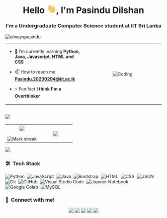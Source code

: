<h1 align="center">  Hello <img src="https://raw.githubusercontent.com/ABSphreak/ABSphreak/master/gifs/Hi.gif" width="30px">, I'm Pasindu Dilshan</h1>
<h3 align="center">I'm a Undergraduate Computer Science student at IIT Sri Lanka</h3>

<p align="left"> <img src="https://komarev.com/ghpvc/?username=alwayspasindu&label=Profile%20views&color=0e75b6&style=flat" alt="alwayspasindu" /> </p>


<table align="center">
<tr border="none">
<td width="50%" align="left">
  
- 🌱 I’m currently learning **Python, Java, Javascript, HTML and CSS**

- 📫 How to reach me **<a href="mailto:pasindu.20230294@iit.ac.lk">Pasindu.20230294@iit.ac.lk </a>**

- ⚡ Fun fact **I think I'm a Overthinker**

</td>
<td width="50%" align="center">

  <img align="center" alt="Coding" width="450" src="https://repository-images.githubusercontent.com/588181932/e36ec678-7984-4cdd-8e4c-a3932772ff8e">

  
  </td>
</tr>
</table>


                  
  <br>

<img src="https://user-images.githubusercontent.com/73097560/115834477-dbab4500-a447-11eb-908a-139a6edaec5c.gif"> 
  
  
  
<table border="0" align="center">
<tr border="0">
<td width="50%" align="center">
  
  <img  align="center"  src="https://github-readme-stats.vercel.app/api?username=alwaysPasindu&theme=cobalt&show_icons=true&count_private=true" />
  <br></br>
  <img  title="🔥 Get streak stats for your profile at git.io/streak-stats" alt="Mark streak" src="https://github-readme-streak-stats.herokuapp.com/?user=alwaysPasindu&theme=dark&hide_border=true" />


  
</td>

<td width="50%" align="center">

  <img  align="center"  src="https://github-readme-stats.anuraghazra1.vercel.app/api/top-langs/?username=alwaysPasindu&theme=dark&hide_border=true&no-bg=true&no-frame=true&langs_count=10"/>
  
  </td>
</tr>
</table>
<img src="https://user-images.githubusercontent.com/73097560/115834477-dbab4500-a447-11eb-908a-139a6edaec5c.gif"> 
<br>



### 🛠 &nbsp;Tech Stack

![Python](https://img.shields.io/badge/-Python-05122A?style=flat&logo=python)&nbsp;
![JavaScript](https://img.shields.io/badge/-JavaScript-05122A?style=flat&logo=javascript)&nbsp;
![Java](https://img.shields.io/badge/-Java-05122A?style=flat&logo=Java&logoColor=FFA518)&nbsp;
![Bootstrap](https://img.shields.io/badge/-Bootstrap-05122A?style=flat&logo=bootstrap&logoColor=563D7C)&nbsp;
![HTML](https://img.shields.io/badge/-HTML-05122A?style=flat&logo=HTML5)&nbsp;
![CSS](https://img.shields.io/badge/-CSS-05122A?style=flat&logo=CSS3&logoColor=1572B6)&nbsp;
![JSON](https://img.shields.io/badge/-JSON-05122A?style=flat&logo=json&logoColor=000000)&nbsp;
![Git](https://img.shields.io/badge/-Git-05122A?style=flat&logo=git)&nbsp;
![GitHub](https://img.shields.io/badge/-GitHub-05122A?style=flat&logo=github)&nbsp;
![Visual Studio Code](https://img.shields.io/badge/-Visual%20Studio%20Code-05122A?style=flat&logo=visual-studio-code&logoColor=007ACC)&nbsp;
![Jupyter Notebook](https://img.shields.io/badge/-Jupyter%20Notebook-05122A?style=flat&logo=jupyter&logoColor=F37626)&nbsp;
![Google Colab](https://img.shields.io/badge/-Google%20Colab-05122A?style=flat&logo=google-colab&logoColor=F9AB00)&nbsp;
![MySQL](https://img.shields.io/badge/-MySQL-05122A?style=flat&logo=mysql&logoColor=4479A1)&nbsp;



<p  align="center">


### :link: &nbsp;Connect with me!

<p align="center">
<a href="pasindu.live"><img src="https://img.shields.io/badge/-Pasindu.live-3423A6?style=for-the-badge&logo=Google-Chrome&logoColor=white"/></a>
<a href="https://www.linkedin.com/in/pasindu-dilshan-929865269/"><img src="https://img.shields.io/badge/-Pasindu%20Dilshan-0077B5?style=for-the-badge&logo=Linkedin&logoColor=white"/></a>
<a href="mailto:pasindu.20230294@iit.ac.lk"><img src="https://img.shields.io/badge/-Pasindu.20230294@iit.ac.lk-D14836?style=for-the-badge&logo=Gmail&logoColor=white"/></a>
<a href="https://www.instagram.com/always.pasindu?igsh=MWoweTJkcmR1bm8xYQ=="><img src="https://img.shields.io/badge/-always.pasindu-E4405F?style=for-the-badge&logo=Instagram&logoColor=white"/></a>
<a href="https://x.com/alwaysPasindu?s=09"><img src="https://img.shields.io/badge/-alwaysPasindu-1DA1F2?style=for-the-badge&logo=twitter&logoColor=white"/></a>
</p>


